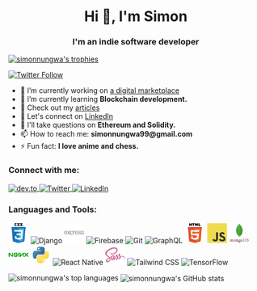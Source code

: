 <h1 align="center">Hi 👋, I'm Simon</h1>
<h3 align="center">I'm an indie software developer</h3>

<p align="left">
  <a href="https://github.com/ryo-ma/github-profile-trophy">
    <img src="https://github-profile-trophy.vercel.app/?username=simonnungwa" alt="simonnungwa's trophies" />
  </a>
</p>

<p align="left">
  <a href="https://twitter.com/simonnungwa" target="_blank">
    <img src="https://img.shields.io/twitter/follow/simonnungwa?logo=twitter&style=for-the-badge" alt="Twitter Follow" />
  </a>
</p>

<ul>
  <li>🔭 I’m currently working on <a href="https://github.com/SimonNungwa/Swap">a digital marketplace</a></li>
  <li>🌱 I’m currently learning <strong>Blockchain development.</strong></li>
  <li>📝 Check out my <a href="https://dev.to/simon_nungwa_9597c9315a6d">articles</a></li>
  <li>🔗 Let's connect on <a href="https://www.linkedin.com/in/simon-nungwa/">LinkedIn</a></li>
  <li>💬 I'll take questions on <strong>Ethereum and Solidity.</strong></li>
  <li>📫 How to reach me: <strong>simonnungwa99@gmail.com</strong></li>
  <li>⚡ Fun fact: <strong>I love anime and chess.</strong></li>
</ul>

<h3 align="left">Connect with me:</h3>
<p align="left">
  <a href="https://dev.to/simon_nungwa" target="_blank">
    <img align="center" src="https://raw.githubusercontent.com/rahuldkjain/github-profile-readme-generator/master/src/images/icons/Social/devto.svg" alt="dev.to" height="30" width="40" />
  </a>
  <a href="https://twitter.com/simonnungwa" target="_blank">
    <img align="center" src="https://raw.githubusercontent.com/rahuldkjain/github-profile-readme-generator/master/src/images/icons/Social/twitter.svg" alt="Twitter" height="30" width="40" />
  </a>
  <a href="https://www.linkedin.com/in/simon-nungwa/" target="_blank">
    <img align="center" src="https://raw.githubusercontent.com/rahuldkjain/github-profile-readme-generator/master/src/images/icons/Social/linked-in-alt.svg" alt="LinkedIn" height="30" width="40" />
  </a>
</p>

<h3 align="left">Languages and Tools:</h3>
<p align="left">
  <img src="https://raw.githubusercontent.com/devicons/devicon/master/icons/css3/css3-original-wordmark.svg" alt="CSS3" width="40" height="40"/>
  <img src="https://cdn.worldvectorlogo.com/logos/django.svg" alt="Django" width="40" height="40"/>
  <img src="https://raw.githubusercontent.com/devicons/devicon/master/icons/express/express-original-wordmark.svg" alt="Express.js" width="40" height="40"/>
  <img src="https://www.vectorlogo.zone/logos/firebase/firebase-icon.svg" alt="Firebase" width="40" height="40"/>
  <img src="https://www.vectorlogo.zone/logos/git-scm/git-scm-icon.svg" alt="Git" width="40" height="40"/>
  <img src="https://www.vectorlogo.zone/logos/graphql/graphql-icon.svg" alt="GraphQL" width="40" height="40"/>
  <img src="https://raw.githubusercontent.com/devicons/devicon/master/icons/html5/html5-original-wordmark.svg" alt="HTML5" width="40" height="40"/>
  <img src="https://raw.githubusercontent.com/devicons/devicon/master/icons/javascript/javascript-original.svg" alt="JavaScript" width="40" height="40"/>
  <img src="https://raw.githubusercontent.com/devicons/devicon/master/icons/mongodb/mongodb-original-wordmark.svg" alt="MongoDB" width="40" height="40"/>
  <img src="https://raw.githubusercontent.com/devicons/devicon/master/icons/nginx/nginx-original.svg" alt="Nginx" width="40" height="40"/>
  <img src="https://raw.githubusercontent.com/devicons/devicon/master/icons/python/python-original.svg" alt="Python" width="40" height="40"/>
  <img src="https://reactnative.dev/img/header_logo.svg" alt="React Native" width="40" height="40"/>
  <img src="https://raw.githubusercontent.com/devicons/devicon/master/icons/sass/sass-original.svg" alt="Sass" width="40" height="40"/>
  <img src="https://www.vectorlogo.zone/logos/tailwindcss/tailwindcss-icon.svg" alt="Tailwind CSS" width="40" height="40"/>
  <img src="https://www.vectorlogo.zone/logos/tensorflow/tensorflow-icon.svg" alt="TensorFlow" width="40" height="40"/>
</p>

<p><img align="left" src="https://github-readme-stats.vercel.app/api/top-langs/?username=simonnungwa&layout=compact&langs_count=8" alt="simonnungwa's top languages" /></p>

<p>&nbsp;<img align="center" src="https://github-readme-stats.vercel.app/api?username=simonnungwa&show_icons=true" alt="simonnungwa's GitHub stats" /></p>

